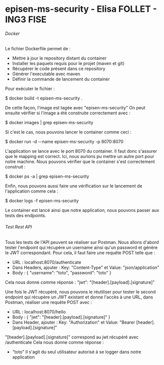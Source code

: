 # episen-ms-security - Elisa FOLLET - ING3 FISE

###### Docker 

Le fichier Dockerfile permet de :
- Mettre à jour le repository distant du container
- Installer les paquets requis pour le projet (maven et git)
- Récupérer le code présent dans ce repository
- Générer l'executable avec maven
- Définir la commande de lancement du container

Pour exécuter le fichier :

$ docker build -t episen-ms-security .

De cette façon, l'image est tagée avec "episen-ms-security"
On peut ensuite vérifier si l'image a été construite correctement avec :

$ docker images | grep episen-ms-security

Si c'est le cas, nous pouvons lancer le container comme ceci :

$ docker run -d --name episen-ms-security -p 8070:8070 <id-image>

L'application se lance avec le port 8070 du container. Il faut donc s'assurer que le mapping est correct. Ici, nous aurions pu mettre un autre port pour notre machine.
Nous pouvons vérifier que le container s'est correctement construit :

$ docker ps -a | grep episen-ms-security

Enfin, nous pouvons aussi faire une vérification sur le lancement de l'application comme cela :

$ docker logs -f episen-ms-security

Le container est lancé ainsi que notre application, nous pouvons passer aux tests des endpoints.


###### Test Rest API

Tous les tests de l'API peuvent se réaliser sur Postman. 
Nous allons d'abord tester l'endpoint qui récupère un username ainsi qu'un password et génère le JWT correspondant. Pour cela, il faut faire une requête POST telle que :
  - URL : localhost:8070/authenticate
  - Dans Headers, ajouter : Key: "Content-Type" et Value: "json/application"
  - Body : 
  {
    "username": "toto",
    "password": "toto"
  }
  
Cela nous donne comme réponse :
  "jwt": "[header].[payload].[signature]"
  
Une fois le JWT récupéré, nous pouvons le réutiliser pour tester le second endpoint qui récupère un JWT existant et donne l'accès à une URL, dans Postman, réaliser une requête POST avec :
  - URL : localhost:8070/hello
  - Body :
    {
    "jwt": "[header].[payload].[signature]" 
    }
  - Dans Header, ajouter : Key: "Authorization" et Value: "Bearer [header].[payload].[signature]" 

"[header].[payload].[signature]" correspond au jwt récupéré avec /authenticate
 Cela nous donne comme réponse :
  - "toto"
Il s'agit du seul utilisateur autorisé à se logger dans notre application
 
